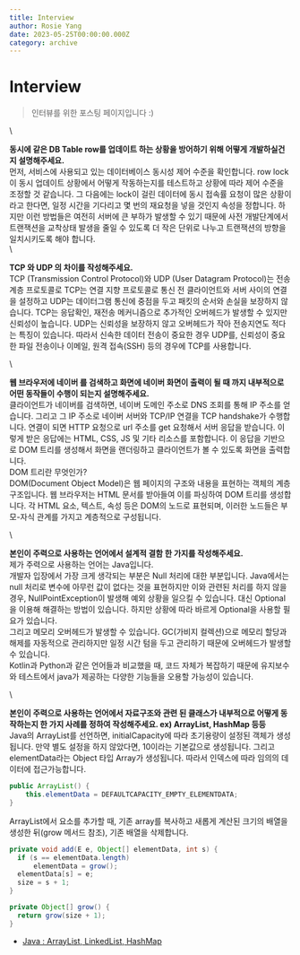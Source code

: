 ```yaml
---
title: Interview
author: Rosie Yang
date: 2023-05-25T00:00:00.000Z
category: archive
---
```


# Interview

> 인터뷰를 위한 포스팅 페이지입니다 :)

\


**동시에 같은 DB Table row를 업데이트 하는 상황을 방어하기 위해 어떻게 개발하실건지 설명해주세요.**\
먼저, 서비스에 사용되고 있는 데이터베이스 동시성 제어 수준을 확인합니다. row lock이 동시 업데이트 상황에서 어떻게 작동하는지를 테스트하고 상황에 따라 제어 수준을 조정할 것 같습니다. 그 다음에는 lock이 걸린 데이터에 동시 접속률 요청이 많은 상황이라고 한다면, 일정 시간을 기다리고 몇 번의 재요청을 넣을 것인지 속성을 정합니다. 하지만 이런 방법들은 여전히 서버에 큰 부하가 발생할 수 있기 때문에 사전 개발단계에서 트랜잭션을 교착상태 발생을 줄일 수 있도록 더 작은 단위로 나누고 트랜잭션의 방향을 일치시키도록 해야 합니다.\
\


**TCP 와 UDP 의 차이를 작성해주세요.**\
TCP (Transmission Control Protocol)와 UDP (User Datagram Protocol)는 전송 계층 프로토콜로 TCP는 연결 지향 프로토콜로 통신 전 클라이언트와 서버 사이의 연결을 설정하고 UDP는 데이터그램 통신에 중점을 두고 패킷의 순서와 손실을 보장하지 않습니다. TCP는 응답확인, 재전송 메커니즘으로 추가적인 오버헤드가 발생할 수 있지만 신뢰성이 높습니다. UDP는 신뢰성을 보장하지 않고 오버헤드가 작아 전송지연도 적다는 특징이 있습니다. 따라서 신속한 데이터 전송이 중요한 경우 UDP를, 신뢰성이 중요한 파일 전송이나 이메일, 원격 접속(SSH) 등의 경우에 TCP를 사용합니다.

\


**웹 브라우저에 네이버 를 검색하고 화면에 네이버 화면이 출력이 될 때 까지 내부적으로 어떤 동작들이 수행이 되는지 설명해주세요.**\
클라이언트가 네이버를 검색하면, 네이버 도메인 주소로 DNS 조회를 통해 IP 주소를 얻습니다. 그리고 그 IP 주소로 네이버 서버와 TCP/IP 연결을 TCP handshake가 수행합니다. 연결이 되면 HTTP 요청으로 url 주소를 get 요청해서 서버 응답을 받습니다. 이렇게 받은 응답에는 HTML, CSS, JS 및 기타 리소스를 포함합니다. 이 응답을 기반으로 DOM 트리를 생성해서 화면을 랜더링하고 클라이언트가 볼 수 있도록 화면을 출력합니다.\
DOM 트리란 무엇인가?\
DOM(Document Object Model)은 웹 페이지의 구조와 내용을 표현하는 객체의 계층 구조입니다. 웹 브라우저는 HTML 문서를 받아들여 이를 파싱하여 DOM 트리를 생성합니다. 각 HTML 요소, 텍스트, 속성 등은 DOM의 노드로 표현되며, 이러한 노드들은 부모-자식 관계를 가지고 계층적으로 구성됩니다.

\


**본인이 주력으로 사용하는 언어에서 설계적 결함 한 가지를 작성해주세요.**\
제가 주력으로 사용하는 언어는 Java입니다.\
개발자 입장에서 가장 크게 생각되는 부분은 Null 처리에 대한 부분입니다. Java에서는 null 처리로 변수에 아무런 값이 없다는 것을 표현하지만 이와 관련된 처리를 하지 않을 경우, NullPointException이 발생해 예외 상황을 일으킬 수 있습니다. 대신 Optional을 이용해 해결하는 방법이 있습니다. 하지만 상황에 따라 바르게 Optional을 사용할 필요가 있습니다.\
그리고 메모리 오버헤드가 발생할 수 있습니다. GC(가비지 컬렉션)으로 메모리 할당과 해제를 자동적으로 관리하지만 일정 시간 텀을 두고 관리하기 때문에 오버헤드가 발생할 수 있습니다.\
Kotlin과 Python과 같은 언어들과 비교했을 때, 코드 자체가 복잡하기 때문에 유지보수와 테스트에서 java가 제공하는 다양한 기능들을 오용할 가능성이 있습니다.

\


**본인이 주력으로 사용하는 언어에서 자료구조와 관련 된 클래스가 내부적으로 어떻게 동작하는지 한 가지 사례를 정하여 작성해주세요. ex) ArrayList, HashMap 등등**\
Java의 ArrayList를 선언하면, initialCapacity에 따라 초기용량이 설정된 객체가 생성됩니다. 만약 별도 설정을 하지 않았다면, 10이라는 기본값으로 생성됩니다. 그리고 elementData라는 Object 타입 Array가 생성됩니다. 따라서 인덱스에 따라 임의의 데이터에 접근가능합니다.

```java
public ArrayList() {
    this.elementData = DEFAULTCAPACITY_EMPTY_ELEMENTDATA;
}
```

ArrayList에서 요소를 추가할 때, 기존 array를 복사하고 새롭게 계산된 크기의 배열을 생성한 뒤(grow 메서드 참조), 기존 배열을 삭제합니다.

```java
private void add(E e, Object[] elementData, int s) {
  if (s == elementData.length)
      elementData = grow();
  elementData[s] = e;
  size = s + 1;
}

private Object[] grow() {
  return grow(size + 1);
}
```

* [Java : ArrayList, LinkedList, HashMap](https://velog.io/@seonmikimm/Java-ArrayList-LinkedList-HashMap)
